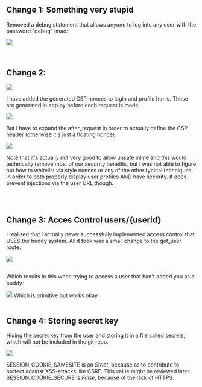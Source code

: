 
<h2>Change 1: Something very stupid</h2>
Removed a debug statement that allows anyone to log into any user with the password "debug" lmao:<br>

![](https://i.imgur.com/TVJzwmi.png)

<br>

<h2>Change 2:</h2>

![](https://i.imgur.com/WsI1Fci.jpg)

I have added the generated CSP nonces to login and profile htmls. These are generated in app.py before each request is made:

![](https://i.imgur.com/oHfAiIL.png)

But I have to expand the after_request in order to actually define the CSP header (otherwise it's just a floating nonce):

![](https://i.imgur.com/otw2Sbn.png)

Note that it's actually not very good to allow unsafe inline and this would technically remove most of our security benefits, but I was not able to figure out how to whitelist via style nonces or any of the other typical techniques in order to both properly display user profiles AND have security. It does prevent injections via the user URL though.

<br><br>

<h2>Change 3: Acces Control users/{userid}</h2>

I realised that I actually never successfully implemented access control that USES the buddy system. All it took was a small change to the get_user route:

![](https://i.imgur.com/cyBNv2x.png)

<br>
Which results in this when trying to access a user that han't added you as a buddy:

![](https://i.imgur.com/BGsnrAz.png)
Which is primitive but works okay.
<br><br>

<h2>Change 4: Storing secret key</h2>

Hiding the secret key from the user and storing it in a file called secrets, which will not be included in the git repo.

![](https://i.imgur.com/Vv48R9b.jpg)

SESSION_COOKIE_SAMESITE is on *Strict*, because as to contribute to protect against XSS-attacks like CSRF. This value might be reviewed later. SESSION_COOKIE_SECURE is *False*, because of the lack of HTTPS.

<br><br>
